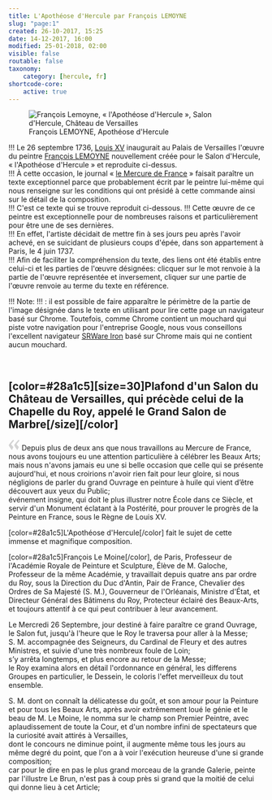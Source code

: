 ```yaml
---
title: L'Apothéose d'Hercule par François LEMOYNE
slug: "page:1"
created: 26-10-2017, 15:25
date: 14-12-2017, 16:00
modified: 25-01-2018, 02:00
visible: false
routable: false
taxonomy:
    category: [hercule, fr]
shortcode-core:
    active: true
---
```

<figure><picture>
<source
media="(min-width: 959px)"
sizes="(max-width: 767px) 98vw, (min-width: 959px) 50vw, 86vw"
srcset="
/user/sites/docs/pages/01.home/02.versailles/01.palais/01.hercule/01.hercule_1/hercule-640.webp 640w,
/user/sites/docs/pages/01.home/02.versailles/01.palais/01.hercule/01.hercule_1/hercule_700x573.webp 700w,
/user/sites/docs/pages/01.home/02.versailles/01.palais/01.hercule/01.hercule_1/hercule-840.webp 840w,
/user/sites/docs/pages/01.home/02.versailles/01.palais/01.hercule/01.hercule_1/hercule-1280.webp 1280w,
/user/sites/docs/pages/01.home/02.versailles/01.palais/01.hercule/01.hercule_1/hercule-1600.webp 1600w,
/user/sites/docs/pages/01.home/02.versailles/01.palais/01.hercule/01.hercule_1/hercule-1920.webp 1920w"
type="image/webp" />
<source
sizes="(max-width: 767px) 98vw, (min-width: 959px) 50vw, 86vw"
srcset="
/user/sites/docs/pages/01.home/02.versailles/01.palais/01.hercule/01.hercule_1/hercule-focus-280.webp 280w,
/user/sites/docs/pages/01.home/02.versailles/01.palais/01.hercule/01.hercule_1/hercule-focus-380.webp 380w,
/user/sites/docs/pages/01.home/02.versailles/01.palais/01.hercule/01.hercule_1/hercule-focus-480.webp 480w,
/user/sites/docs/pages/01.home/02.versailles/01.palais/01.hercule/01.hercule_1/hercule-focus-640.webp 640w,
/user/sites/docs/pages/01.home/02.versailles/01.palais/01.hercule/01.hercule_1/hercule-focus_700x573.webp 700w,
/user/sites/docs/pages/01.home/02.versailles/01.palais/01.hercule/01.hercule_1/hercule-focus-840.webp 840w"
type="image/webp" />
<source
media="(min-width: 959px)"
sizes="(max-width: 767px) 98vw, (min-width: 959px) 50vw, 86vw"
srcset="
/user/sites/docs/pages/01.home/02.versailles/01.palais/01.hercule/01.hercule_1/hercule-640.jpg 640w,
/user/sites/docs/pages/01.home/02.versailles/01.palais/01.hercule/01.hercule_1/hercule_700x562.jpg 700w,
/user/sites/docs/pages/01.home/02.versailles/01.palais/01.hercule/01.hercule_1/hercule-840.jpg 840w,
/user/sites/docs/pages/01.home/02.versailles/01.palais/01.hercule/01.hercule_1/hercule-1280.jpg 1280w,
/user/sites/docs/pages/01.home/02.versailles/01.palais/01.hercule/01.hercule_1/hercule-1600.jpg 1600w,
/user/sites/docs/pages/01.home/02.versailles/01.palais/01.hercule/01.hercule_1/hercule-1920.jpg 1920w" />
<img src="/user/sites/docs/pages/01.home/02.versailles/01.palais/01.hercule/01.hercule_1/hercule-focus_700x562.jpg" alt="François Lemoyne, « l'Apothéose d'Hercule », Salon d'Hercule, Château de Versailles" title="François Lemoyne, « l'Apothéose d'Hercule », Salon d'Hercule, Château de Versailles"
sizes="(max-width: 767px) 98vw, (min-width: 959px) 50vw, 86vw"
srcset="
/user/sites/docs/pages/01.home/02.versailles/01.palais/01.hercule/01.hercule_1/hercule-focus-280.jpg 280w,
/user/sites/docs/pages/01.home/02.versailles/01.palais/01.hercule/01.hercule_1/hercule-focus-380.jpg 380w,
/user/sites/docs/pages/01.home/02.versailles/01.palais/01.hercule/01.hercule_1/hercule-focus-480.jpg 480w,
/user/sites/docs/pages/01.home/02.versailles/01.palais/01.hercule/01.hercule_1/hercule-focus-640.jpg 640w,
/user/sites/docs/pages/01.home/02.versailles/01.palais/01.hercule/01.hercule_1/hercule-focus_700x562.jpg 700w,
/user/sites/docs/pages/01.home/02.versailles/01.palais/01.hercule/01.hercule_1/hercule-focus-840.jpg 840w" />
</picture><figcaption>François LEMOYNE, Apothéose d'Hercule</figcaption></figure>

!!! Le 26 septembre 1736, [Louis XV][1] inaugurait au Palais de Versailles l'œuvre du peintre [François LEMOYNE][2] nouvellement créée pour le Salon d'Hercule, « l'Apothéose d'Hercule » et reproduite ci-dessus.  
!!! À cette occasion, le journal « [le Mercure de France][2] » faisait paraître un texte exceptionnel parce que probablement écrit par le peintre lui-même qui nous renseigne sur les conditions qui ont présidé à cette commande ainsi sur le détail de la composition.  
!!! C'est ce texte qui se trouve reproduit ci-dessous. 
!!! Cette œuvre de ce peintre est exceptionnelle pour de nombreuses raisons et particulièrement pour être une de ses dernières.  
!!! En effet, l'artiste décidait de mettre fin à ses jours peu après l'avoir achevé, en se suicidant de plusieurs coups d'épée, dans son appartement à Paris, le 4 juin 1737.   
!!! Afin de faciliter la compréhension du texte, des liens ont été établis entre celui-ci et les parties de l'œuvre désignées: clicquer sur le mot renvoie à la partie de l'œuvre représentée et inversement, cliquer sur une partie de l'œuvre renvoie au terme du texte en référence.

!!! Note:
!!! : il est possible de faire apparaître le périmètre de la partie de l'image désignée dans le texte en utilisant pour lire cette page un navigateur basé sur Chrome. Toutefois, comme Chrome contient un mouchard qui piste votre navigation pour l'entreprise Google, nous vous conseillons l'excellent navigateur [SRWare Iron][4] basé sur Chrome mais qui ne contient aucun mouchard.

<br>

## [color=#28a1c5][size=30]**Plafond d'un Salon du Château de Versailles, qui précède celui de la Chapelle du Roy, appelé le Grand Salon de Marbre**[/size][/color]  

<span><svg xmlns="http://www.w3.org/2000/svg" width="22px" height="22px" viewBox="0 0 78 78" fill="lightgrey" opacity="1"><path d="M76.5 9.0009L57.0898 32.605c-.88226 1.10283-.88226 1.54397-.88226 1.76454 0 1.10286 1.76455 3.30857 2.8674 4.632l13.0167 14.99877L61.50123 74.9545 50.4727 59.51456c-2.87047-3.97028-10.80793-15.88413-10.80793-19.19267 0-1.76458.6617-2.4263 6.6171-9.7051C60.8395 12.74754 63.04522 10.98297 70.98575 3.0455L76.5 9.00092zm-38.16172 0L18.9281 32.605c-.88228 1.10283-.88228 1.54397-.88228 1.76454 0 1.10286 1.76457 3.30857 2.86742 4.632L33.92688 54.0003 23.3395 74.9545 12.30793 59.51456C9.44053 55.54428 1.5 43.63043 1.5 40.3219c0-1.76458.6617-2.4263 6.6171-9.7051C22.67475 12.74754 24.88043 10.98297 32.82097 3.0455l5.51732 5.9554z"/></svg></span> 
Depuis plus de deux ans que nous travaillons au Mercure de France, 
nous avons toujours eu une attention particulière à célébrer les Beaux Arts; 
mais nous n'avons jamais eu une si belle occasion que celle qui se présente aujourd'hui, 
et nous croirions n'avoir rien fait pour leur gloire, si nous négligions de parler du grand Ouvrage en peinture à huile qui vient d’être découvert aux yeux du Public;  
événement insigne, qui doit le plus illustrer notre École dans ce Siècle, et servir d'un Monument éclatant à la Postérité, pour prouver le progrès de la Peinture en France, sous le Règne de Louis XV.

[color=#28a1c5]L'Apothéose d'Hercule[/color] fait le sujet de cette immense et magnifique composition.

[color=#28a1c5]François Le Moine[/color], de Paris, Professeur de l'Académie Royale de Peinture et Sculpture, Élève de M. Galoche, Professeur de la même Académie, y travaillait depuis quatre ans par ordre du Roy, sous la Direction du Duc d'Antin, Pair de France, Chevalier des Ordres de Sa Majesté (S. M.), Gouverneur de l'Orléanais, Ministre d'État, et Directeur Général des Bâtimens du Roy, Protecteur éclairé des Beaux-Arts, et toujours attentif à ce qui peut contribuer à leur avancement.

Le Mercredi 26 Septembre, jour destiné à faire paraître ce grand Ouvrage, le Salon fut, jusqu'à l'heure que le Roy le traversa pour aller à la Messe;  
S. M. accompagnée des Seigneurs, du Cardinal de Fleury et des autres Ministres, et suivie d'une très nombreux foule de Loin;  
s’y arrêta longtemps, et plus encore au retour de la Messe;  
le Roy examina alors en détail l'ordonnance en général, les differens Groupes en particulier, le Dessein, le coloris l'effet merveilleux du tout ensemble.

S. M. dont on connaît la délicatesse du goût, et son amour pour la Peinture et pour tous les Beaux Arts, 
après avoir extrêmement loué le génie et le beau de M. Le Moine, 
le nomma sur le champ son Premier Peintre, avec aplaudissement de toute la Cour, et d'un nombre infini de spectateurs que la curiosité avait attirés à Versailles,  
dont le concours ne diminue point, il augmente même tous les jours au même degré du point, que l'on a à voir l'exécution heureuse d'une si grande composition;  
car pour le dire en pas le plus grand morceau de la grande Galerie, peinte par l'illustre Le Brun, n'est pas à coup près si grand que la moitié de celui qui donne lieu à cet Article;  

[1]: https://fr.wikipedia.org/wiki/Louis_XV "https://fr.wikipedia.org/wiki/Louis XV"
[2]: https://fr.wikipedia.org/wiki/François_Lemoyne "https://fr.wikipedia.org/wiki/François_Lemoyne"
[3]: https://fr.wikipedia.org/wiki/Salon_d%27Hercule "https://fr.wikipedia.org/wiki/Salon_d'Hercule"
[3]: https://fr.wikipedia.org/wiki/Mercure_de_France "https://fr.wikipedia.org/wiki/Mercure_de_France"
[4]: http://www.srware.net/en/software_srware_iron_download.php "http://www.srware.net/en/software_srware_iron_download.php"